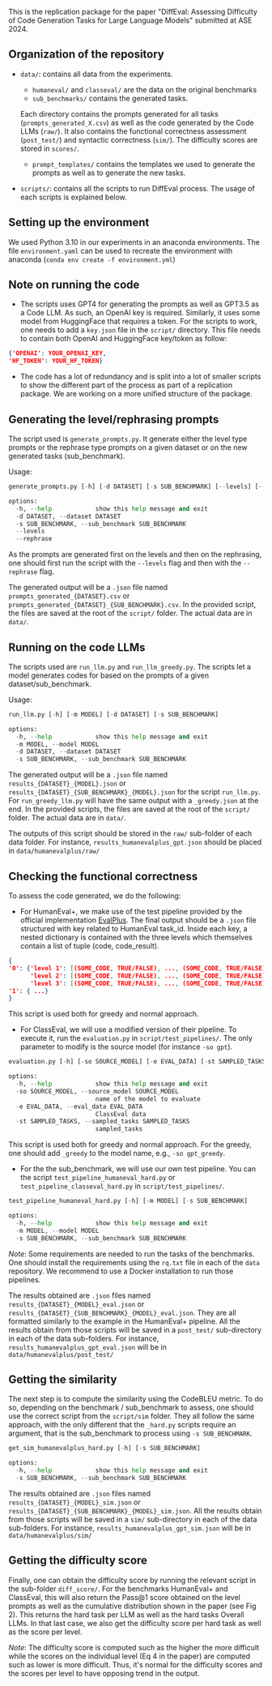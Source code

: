 This is the replication package for the paper "DiffEval: Assessing Difficulty of Code Generation Tasks for Large Language Models" submitted at ASE 2024.

## Organization of the repository

* `data/`: contains all data from the experiments.
  * `humaneval/` and `classeval/` are the data on the original benchmarks
  * `sub_benchmarks/` contains the generated tasks.
   
  Each directory contains the prompts generated for all tasks (`prompts_generated_X.csv`) as well as the code generated by the Code LLMs (`raw/`). It also contains the functional correctness assessment (`post_test/`) and syntactic correctness (`sim/`). The difficulty scores are stored in `scores/`.

  * `prompt_templates/` contains the templates we used to generate the prompts as well as to generate the new tasks.

* `scripts/`: contains all the scripts to run DiffEval process. The usage of each scripts is explained below.

## Setting up the environment

We used Python 3.10 in our experiments in an anaconda environments. The file `environment.yaml` can be used to recreate the environment with anaconda (`conda env create -f environment.yml`)

## Note on running the code

 * The scripts uses GPT4 for generating the prompts as well as GPT3.5 as a Code LLM. As such, an OpenAI key is required. Similarly, it uses some model from HuggingFace that requires a token. For the scripts to work, one needs to add a `key.json` file in the `script/` directory. This file needs to contain both OpenAI and HuggingFace key/token as follow:

```json
{'OPENAI': YOUR_OPENAI_KEY,
'HF_TOKEN': YOUR_HF_TOKEN}
```

* The code has a lot of redundancy and is split into a lot of smaller scripts to show the different part of the process as part of a replication package. We are working on a more unified structure of the package.

## Generating the level/rephrasing prompts

The script used is `generate_prompts.py`. It generate either the level type prompts or the rephrase type prompts on a given dataset or on the new generated tasks (sub_benchmark).

Usage:

```python
generate_prompts.py [-h] [-d DATASET] [-s SUB_BENCHMARK] [--levels] [--rephrase]

options:
  -h, --help            show this help message and exit
  -d DATASET, --dataset DATASET
  -s SUB_BENCHMARK, --sub_benchmark SUB_BENCHMARK
  --levels
  --rephrase
```

As the prompts are generated first on the levels and then on the rephrasing, one should first run the script with the `--levels` flag and then with the `--rephrase` flag.

The generated output will be a `.json` file named `prompts_generated_{DATASET}.csv` or `prompts_generated_{DATASET}_{SUB_BENCHMARK}.csv`. In the provided script, the files are saved at the root of the `script/` folder. The actual data are in `data/`. 

## Running on the code LLMs

The scripts used are `run_llm.py` and `run_llm_greedy.py`. The scripts let a model generates codes for based on the prompts of a given dataset/sub_benchmark. 

Usage:

```python
run_llm.py [-h] [-m MODEL] [-d DATASET] [-s SUB_BENCHMARK]

options:
  -h, --help            show this help message and exit
  -m MODEL, --model MODEL
  -d DATASET, --dataset DATASET
  -s SUB_BENCHMARK, --sub_benchmark SUB_BENCHMARK
```

The generated output will be a `.json` file named `results_{DATASET}_{MODEL}.json` or `results_{DATASET}_{SUB_BENCHMARK}_{MODEL}.json` for the script `run_llm.py`. For `run_greedy_llm.py` will have the same output with a `_greedy.json` at the end. In the provided scripts, the files are saved at the root of the `script/` folder. The actual data are in `data/`. 

The outputs of this script should be stored in the `raw/` sub-folder of each data folder. For instance, `results_humanevalplus_gpt.json` should be placed in `data/humanevalplus/raw/`

## Checking the functional correctness

To assess the code generated, we do the following:

* For HumanEval+, we make use of the test pipeline provided by the official implementation [EvalPlus](https://github.com/evalplus/evalplus). The final output should be a `.json` file structured with key related to HumanEval task_id. Inside each key, a nested dictionary is contained with the three levels which themselves contain a list of tuple (code, code_result).

```json
{
'0': {'level 1': [(SOME_CODE, TRUE/FALSE), ..., (SOME_CODE, TRUE/FALSE)],
      'level 2': [(SOME_CODE, TRUE/FALSE), ..., (SOME_CODE, TRUE/FALSE)],
      'level 3': [(SOME_CODE, TRUE/FALSE), ..., (SOME_CODE, TRUE/FALSE)]},
'1': { ...}
}
```
This script is used both for greedy and normal approach. 

* For ClassEval, we will use a modified version of their pipeline. To execute it, run the `evaluation.py` in `script/test_pipelines/`. The only parameter to modify is the source model (for instance `-so gpt`).

```python
evaluation.py [-h] [-so SOURCE_MODEL] [-e EVAL_DATA] [-st SAMPLED_TASKS]

options:
  -h, --help            show this help message and exit
  -so SOURCE_MODEL, --source_model SOURCE_MODEL
                        name of the model to evaluate
  -e EVAL_DATA, --eval_data EVAL_DATA
                        ClassEval data
  -st SAMPLED_TASKS, --sampled_tasks SAMPLED_TASKS
                        sampled_tasks
```
This script is used both for greedy and normal approach. For the greedy, one should add `_greedy` to the model name, e.g., `-so gpt_greedy`.


* For the the sub_benchmark, we will use our own test pipeline. You can the script `test_pipeline_humaneval_hard.py` or `test_pipeline_classeval_hard.py` in `script/test_pipelines/`.

```python
test_pipeline_humaneval_hard.py [-h] [-m MODEL] [-s SUB_BENCHMARK]

options:
  -h, --help            show this help message and exit
  -m MODEL, --model MODEL
  -s SUB_BENCHMARK, --sub_benchmark SUB_BENCHMARK
```

*Note*: Some requirements are needed to run the tasks of the benchmarks. One should install the requirements using the `rq.txt` file in each of the `data` repository. We recommend to use a Docker installation to run those pipelines.

The results obtained are `.json` files named `results_{DATASET}_{MODEL}_eval.json` or `results_{DATASET}_{SUB_BENCHMARK}_{MODEL}_eval.json`. They are all formatted similarly to the example in the HumanEval+ pipeline. All the results obtain from those scripts will be saved in a `post_test/` sub-directory in each of the data sub-folders. For instance, `results_humanevalplus_gpt_eval.json` will be in `data/humanevalplus/post_test/`

## Getting the similarity

The next step is to compute the similarity using the CodeBLEU metric. To do so, depending on the benchmark / sub_benchmark to assess, one should use the correct script from the `script/sim` folder. They all follow the same approach, with the only different that the `_hard.py` scripts require an argument, that is the sub_benchmark to process using `-s SUB_BENCHMARK`.

```python
get_sim_humanevalplus_hard.py [-h] [-s SUB_BENCHMARK]

options:
  -h, --help            show this help message and exit
  -s SUB_BENCHMARK, --sub_benchmark SUB_BENCHMARK
```

The results obtained are `.json` files named `results_{DATASET}_{MODEL}_sim.json` or `results_{DATASET}_{SUB_BENCHMARK}_{MODEL}_sim.json`. All the results obtain from those scripts will be saved in a `sim/` sub-directory in each of the data sub-folders. For instance, `results_humanevalplus_gpt_sim.json` will be in `data/humanevalplus/sim/`

## Getting the difficulty score

Finally, one can obtain the difficulty score by running the relevant script in the sub-folder `diff_score/`. For the benchmarks HumanEval+ and ClassEval, this will also return the Pass@1 score obtained on the level prompts as well as the cumulative distribution shown in the paper (see Fig 2). This returns the hard task per LLM as well as the hard tasks Overall LLMs. In that last case, we also get the difficulty score per hard task as well as the score per level.

*Note*: The difficulty score is computed such as the higher the more difficult while the scores on the individual level (Eq 4 in the paper) are computed such as lower is more difficult. Thus, it's normal for the difficulty scores and the scores per level to have opposing trend in the output.